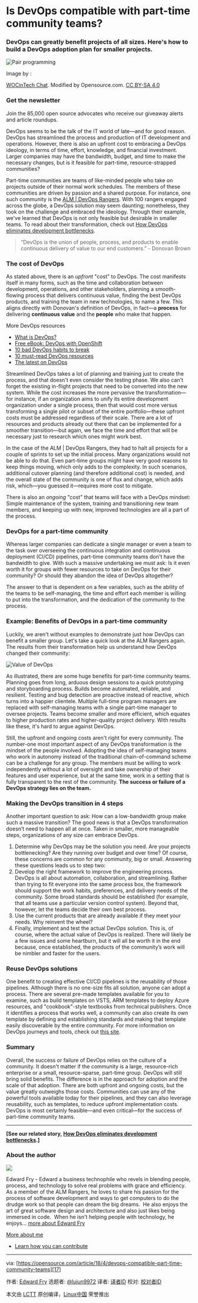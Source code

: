 # Is DevOps compatible with part-time community teams?

### DevOps can greatly benefit projects of all sizes. Here's how to build a DevOps adoption plan for smaller projects.

![Pair programming](https://opensource.com/sites/default/files/styles/image-full-size/public/lead-images/collab-team-pair-programming-code-keyboard.png?itok=kBeRTFL1 "Pair programming")

Image by : 

[WOCinTech Chat][1]. Modified by Opensource.com. [CC BY-SA 4.0][2]

### Get the newsletter

Join the 85,000 open source advocates who receive our giveaway alerts and article roundups.

DevOps seems to be the talk of the IT world of late—and for good reason. DevOps has streamlined the process and production of IT development and operations. However, there is also an upfront cost to embracing a DevOps ideology, in terms of time, effort, knowledge, and financial investment. Larger companies may have the bandwidth, budget, and time to make the necessary changes, but is it feasible for part-time, resource-strapped communities?

Part-time communities are teams of like-minded people who take on projects outside of their normal work schedules. The members of these communities are driven by passion and a shared purpose. For instance, one such community is the [ALM | DevOps Rangers][3]. With 100 rangers engaged across the globe, a DevOps solution may seem daunting; nonetheless, they took on the challenge and embraced the ideology. Through their example, we've learned that DevOps is not only feasible but desirable in smaller teams. To read about their transformation, check out [How DevOps eliminates development bottlenecks][4].

> “DevOps is the union of people, process, and products to enable continuous delivery of value to our end customers.” - Donovan Brown

### The cost of DevOps

As stated above, there is an _upfront_ "cost" to DevOps. The cost manifests itself in many forms, such as the time and collaboration between development, operations, and other stakeholders, planning a smooth-flowing process that delivers continuous value, finding the best DevOps products, and training the team in new technologies, to name a few. This aligns directly with Donovan's definition of DevOps, in fact—a **process** for delivering **continuous value** and the **people** who make that happen.

More DevOps resources

*   [What is DevOps?][5]
*   [Free eBook: DevOps with OpenShift][6]
*   [10 bad DevOps habits to break][7]
*   [10 must-read DevOps resources][8]
*   [The latest on DevOps][9]

Streamlined DevOps takes a lot of planning and training just to create the process, and that doesn't even consider the testing phase. We also can't forget the existing in-flight projects that need to be converted into the new system. While the cost increases the more pervasive the transformation—for instance, if an organization aims to unify its entire development organization under a single process, then that would cost more versus transforming a single pilot or subset of the entire portfolio—these upfront costs must be addressed regardless of their scale. There are a lot of resources and products already out there that can be implemented for a smoother transition—but again, we face the time and effort that will be necessary just to research which ones might work best.

In the case of the ALM | DevOps Rangers, they had to halt all projects for a couple of sprints to set up the initial process. Many organizations would not be able to do that. Even part-time groups might have very good reasons to keep things moving, which only adds to the complexity. In such scenarios, additional cutover planning (and therefore additional cost) is needed, and the overall state of the community is one of flux and change, which adds risk, which—you guessed it—requires more cost to mitigate.

There is also an _ongoing_ "cost" that teams will face with a DevOps mindset: Simple maintenance of the system, training and transitioning new team members, and keeping up with new, improved technologies are all a part of the process.

### DevOps for a part-time community

Whereas larger companies can dedicate a single manager or even a team to the task over overseeing the continuous integration and continuous deployment (CI/CD) pipelines, part-time community teams don't have the bandwidth to give. With such a massive undertaking we must ask: Is it even worth it for groups with fewer resources to take on DevOps for their community? Or should they abandon the idea of DevOps altogether?

The answer to that is dependent on a few variables, such as the ability of the teams to be self-managing, the time and effort each member is willing to put into the transformation, and the dedication of the community to the process.

### Example: Benefits of DevOps in a part-time community

Luckily, we aren't without examples to demonstrate just how DevOps can benefit a smaller group. Let's take a quick look at the ALM Rangers again. The results from their transformation help us understand how DevOps changed their community:

![Value of DevOps](https://opensource.com/sites/default/files/styles/panopoly_image_original/public/images/life-uploads/devops.png?itok=xWk51c8y "Value of DevOps")

As illustrated, there are some huge benefits for part-time community teams. Planning goes from long, arduous design sessions to a quick prototyping and storyboarding process. Builds become automated, reliable, and resilient. Testing and bug detection are proactive instead of reactive, which turns into a happier clientele. Multiple full-time program managers are replaced with self-managing teams with a single part-time manager to oversee projects. Teams become smaller and more efficient, which equates to higher production rates and higher-quality project delivery. With results like these, it's hard to argue against DevOps.

Still, the upfront and ongoing costs aren't right for every community. The number-one most important aspect of any DevOps transformation is the mindset of the people involved. Adopting the idea of self-managing teams who work in autonomy instead of the traditional chain-of-command scheme can be a challenge for any group. The members must be willing to work independently without a lot of oversight and take ownership of their features and user experience, but at the same time, work in a setting that is fully transparent to the rest of the community. **The success or failure of a DevOps strategy lies on the team.**

### Making the DevOps transition in 4 steps

Another important question to ask: How can a low-bandwidth group make such a massive transition? The good news is that a DevOps transformation doesn’t need to happen all at once. Taken in smaller, more manageable steps, organizations of any size can embrace DevOps.

1.  Determine why DevOps may be the solution you need. Are your projects bottlenecking? Are they running over budget and over time? Of course, these concerns are common for any community, big or small. Answering these questions leads us to step two:
2.  Develop the right framework to improve the engineering process. DevOps is all about automation, collaboration, and streamlining. Rather than trying to fit everyone into the same process box, the framework should support the work habits, preferences, and delivery needs of the community. Some broad standards should be established (for example, that all teams use a particular version control system). Beyond that, however, let the teams decide their own best process.
3.  Use the current products that are already available if they meet your needs. Why reinvent the wheel?
4.  Finally, implement and test the actual DevOps solution. This is, of course, where the actual value of DevOps is realized. There will likely be a few issues and some heartburn, but it will all be worth it in the end because, once established, the products of the community’s work will be nimbler and faster for the users.

### Reuse DevOps solutions

One benefit to creating effective CI/CD pipelines is the reusability of those pipelines. Although there is no one-size fits all solution, anyone can adopt a process. There are several pre-made templates available for you to examine, such as build templates on VSTS, ARM templates to deploy Azure resources, and "cookbook"-style textbooks from technical publishers. Once it identifies a process that works well, a community can also create its own template by defining and establishing standards and making that template easily discoverable by the entire community. For more information on DevOps journeys and tools, check out [this site][10].

### Summary

Overall, the success or failure of DevOps relies on the culture of a community. It doesn't matter if the community is a large, resource-rich enterprise or a small, resource-sparse, part-time group. DevOps will still bring solid benefits. The difference is in the approach for adoption and the scale of that adoption. There are both upfront and ongoing costs, but the value greatly outweighs those costs. Communities can use any of the powerful tools available today for their pipelines, and they can also leverage reusability, such as templates, to reduce upfront implementation costs. DevOps is most certainly feasible—and even critical—for the success of part-time community teams.

---

**\[See our related story, [How DevOps eliminates development bottlenecks][11].\]**


### About the author

[![](https://opensource.com/sites/default/files/styles/profile_pictures/public/pictures/touch_up_5.png?itok=2CFr7V_s)][13]

Edward Fry \- Edward a business technophile who revels in blending people, process, and technology to solve real problems with grace and efficiency.  As a member of the ALM Rangers, he loves to share his passion for the process of software development and ways to get computers to do the drudge work so that people can dream the big dreams.  He also enjoys the art of great software design and architecture and also just likes being immersed in code.  When he isn't helping people with technology, he enjoys... [more about Edward Fry][14]

[More about me][15]

*   [Learn how you can contribute][16]

---

via: [https://opensource.com/article/18/4/devops-compatible-part-time-community-teams][17]

作者: [Edward Fry][18] 选题者: [@lujun9972][19] 译者: [译者ID][20] 校对: [校对者ID][21]

本文由 [LCTT][22] 原创编译，[Linux中国][23] 荣誉推出

[1]: https://www.flickr.com/photos/wocintechchat/25392377053/
[2]: https://creativecommons.org/licenses/by/4.0/
[3]: https://github.com/ALM-Rangers
[4]: https://opensource.com/article/17/11/devops-rangers-transformation
[5]: https://opensource.com/resources/devops?src=devops_resource_menu1
[6]: https://www.openshift.com/promotions/devops-with-openshift.html?intcmp=7016000000127cYAAQ&src=devops_resource_menu2
[7]: https://enterprisersproject.com/article/2018/1/10-bad-devops-habits-break?intcmp=7016000000127cYAAQ&src=devops_resource_menu3
[8]: https://opensource.com/article/17/12/10-must-read-devops-books?src=devops_resource_menu4
[9]: https://opensource.com/tags/devops?src=devops_resource_menu5
[10]: https://www.visualstudio.com/devops/
[11]: https://opensource.com/article/17/11/devops-rangers-transformation
[12]: https://opensource.com/tags/devops
[13]: https://opensource.com/users/edwardf
[14]: https://opensource.com/users/edwardf
[15]: https://opensource.com/users/edwardf
[16]: https://opensource.com/participate
[17]: https://opensource.com/article/18/4/devops-compatible-part-time-community-teams
[18]: https://opensource.com/users/edwardf
[19]: https://github.com/lujun9972
[20]: https://github.com/译者ID
[21]: https://github.com/校对者ID
[22]: https://github.com/LCTT/TranslateProject
[23]: https://linux.cn/
